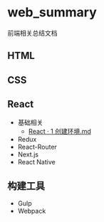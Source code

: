 # web_summary
前端相关总结文档

## HTML

## CSS

## React
* 基础相关
   * [React · 1 创建环境.md](https://github.com/hyysb/web_summary/blob/master/React/%E5%9F%BA%E7%A1%80%E7%9B%B8%E5%85%B3/React%20%C2%B7%201%20%E5%88%9B%E5%BB%BA%E7%8E%AF%E5%A2%83.md)
* Redux
* React-Router
* Next.js
* React Native


## 构建工具
* Gulp
* Webpack
